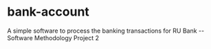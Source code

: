 # bank-account
A simple software to process the banking transactions for RU Bank -- Software Methodology Project 2 
